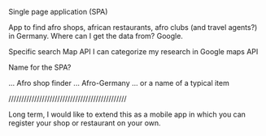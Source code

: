 Single page application (SPA)

App to find afro shops, african restaurants, afro clubs (and travel agents?) in Germany. Where can I get the data from? Google.

Specific search
Map API
I can categorize my research in Google maps API

Name for the SPA?

... Afro shop finder
... Afro-Germany
... or a name of a typical item


//////////////////////////////////////////////

Long term, I would like to extend this as a mobile app in which you can register your shop or restaurant on your own.